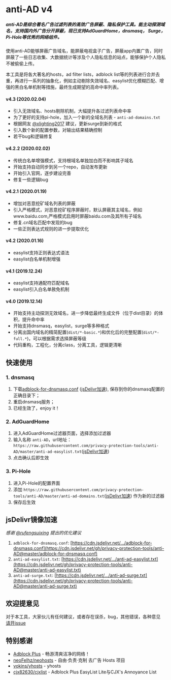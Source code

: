 # anti-AD v4

##### anti-AD是综合著名广告过滤列表的高效广告屏蔽、隐私保护工具。能主动探测域名，支持国内外广告分开屏蔽，现已支持AdGuardHome，dnsmasq， Surge，Pi-Hole等优秀的网络组件。

使用anti-AD能够屏蔽广告域名，能屏蔽电视盒子广告，屏蔽app内置广告，同时屏蔽了一些日志收集、大数据统计等涉及个人隐私信息的站点，能够保护个人隐私不被偷偷上传。

本工具是将各大著名的hosts，ad filter lists，adblock list等的列表进行合并去重，再进行一系列的抽象化，例如主动剔除失效域名、easylist优化模糊匹配、增强的黑白名单机制等措施，最终生成期望的高命中率列表。

#### v4.3 (2020.02.04)
- 引入无效域名、hosts剔除机制，大幅提升各过滤列表命中率
- 为了更好的支持pi-hole，加入一个新的全域名列表 - `anti-ad-domains.txt`
- 根据网友 [@xlighting2017](https://github.com/privacy-protection-tools/anti-AD/issues/29) 建议，更新surge到新的格式
- 引入数个新的配置参数，对输出结果精确控制
- 若干bug和逻辑修复

#### v4.2.2 (2020.02.02)

- 传统白名单增强模式，支持根域名单独加白而不影响其子域名
- 开始支持自动同步到另一个repo，自动发布更新
- 开始引入官网，逐步建设完善
- 修复一些逻辑bug

#### v4.2.1 (2020.01.19)

- 增加对恶意挖矿域名列表的屏蔽
- 引入严格模式，对恶意挖矿程序屏蔽时，默认屏蔽其主域名，例如www.baidu.com,严格模式启用时屏蔽baidu.com及其所有子域名
- 修复.cn域名匹配中发现的bug
- 一些正则表达式规则的进一步提取优化


#### v4.2 (2020.01.16)

- easylist支持正则表达式语法
- easylist白名单机制增强

#### v4.1 (2019.12.24)

- easylist支持通配符匹配域名
- easylist引入白名单赦免机制

#### v4.0 (2019.12.14)

- 开始支持主动探测无效域名，进一步降低最终生成文件（位于dist目录）的体积，提升命中率
- 开始支持dnsmasq，easylist，surge等多种格式
- 分离出国内域名的精简配置(`dist/*-basic.*`)和优化后的完整配置(`dist/*-full.*`)，可以根据需求选择屏蔽等级
- 代码重构，工程化，分离class，分离工具，逻辑更清晰

## 快速使用

### 1. dnsmasq
1. 下载[adblock-for-dnsmasq.conf](https://raw.githubusercontent.com/privacy-protection-tools/anti-AD/master/adblock-for-dnsmasq.conf) ([jsDelivr加速](https://cdn.jsdelivr.net/gh/privacy-protection-tools/anti-AD@master/adblock-for-dnsmasq.conf)), 保存到你的dnsmasq配置的正确目录下；
2. 重启dnsmasq服务；
3. 已经生效了，enjoy it！

### 2. AdGuardHome
1. 进入AdGuardHome过滤器页面，选择添加过滤器
2. 输入名称 `anti-AD`，url地址：`https://raw.githubusercontent.com/privacy-protection-tools/anti-AD/master/anti-ad-easylist.txt`([jsDelivr加速](https://cdn.jsdelivr.net/gh/privacy-protection-tools/anti-AD@master/anti-ad-easylist.txt))
3. 点击确认后即生效

### 3. Pi-Hole
1. 进入Pi-Hole的配置界面
2. 添加 `https://raw.githubusercontent.com/privacy-protection-tools/anti-AD/master/anti-ad-domains.txt`([jsDelivr加速](https://cdn.jsdelivr.net/gh/privacy-protection-tools/anti-AD@master/anti-ad-domains.txt)) 作为新的过滤器
3. 保存后生效

## jsDelivr镜像加速

_感谢 [@rufengsuixing](https://github.com/rufengsuixing) 提出的优化建议_
1. `adblock-for-dnsmasq.conf`: [https://cdn.jsdelivr.net/.../adblock-for-dnsmasq.conf](https://cdn.jsdelivr.net/gh/privacy-protection-tools/anti-AD@master/adblock-for-dnsmasq.conf)
2. `anti-ad-easylist.txt`: [https://cdn.jsdelivr.net/.../anti-ad-easylist.txt](https://cdn.jsdelivr.net/gh/privacy-protection-tools/anti-AD@master/anti-ad-easylist.txt)
3. `anti-ad-surge.txt`: [https://cdn.jsdelivr.net/.../anti-ad-surge.txt](https://cdn.jsdelivr.net/gh/privacy-protection-tools/anti-AD@master/anti-ad-surge.txt)

## 欢迎提意见

对于本工具，大家伙儿有任何建议，或者存在误杀，bug，其他错误，各种意见  [请开issue](https://github.com/gentlyxu/anti-AD/issues/new)


## 特别感谢

- [Adblock Plus](https://adblockplus.org/) - 畅游清爽洁净的网络！
- [neoFelhz/neohosts](https://github.com/neoFelhz/neohosts) - 自由·负责·克制 去广告 Hosts 项目
- [vokins/yhosts](https://github.com/vokins/yhosts) - yhosts
- [cjx82630/cjxlist](https://github.com/cjx82630/cjxlist) - Adblock Plus EasyList Lite与CJX's Annoyance List
